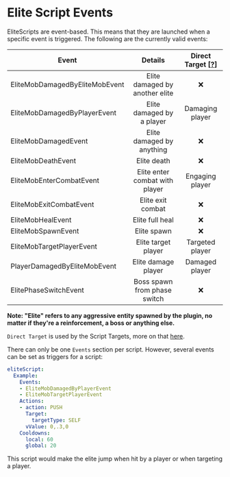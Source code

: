 # Elite Script Events

EliteScripts are event-based. This means that they are launched when a specific event is triggered. The following are the currently valid events:

| Event | Details | Direct Target \[[?]($language$/elitemobs/elitescript_targets.md)\] |
| --- | :-: |:------------------------------------------------------------------:|
| EliteMobDamagedByEliteMobEvent | Elite damaged by another elite |                                 ❌                                  |
| EliteMobDamagedByPlayerEvent | Elite damaged by a player |                          Damaging player                           |
| EliteMobDamagedEvent | Elite damaged by anything |                                 ❌                                  |
| EliteMobDeathEvent | Elite death |                                 ❌                                  |
| EliteMobEnterCombatEvent | Elite enter combat with player |                          Engaging player                           |
| EliteMobExitCombatEvent | Elite exit combat |                                 ❌                                  |
| EliteMobHealEvent | Elite full heal |                                 ❌                                  |
| EliteMobSpawnEvent | Elite spawn |                                 ❌                                  |
| EliteMobTargetPlayerEvent | Elite target player |                          Targeted player                           |
| PlayerDamagedByEliteMobEvent | Elite damage player |                           Damaged player                           |
| ElitePhaseSwitchEvent | Boss spawn from phase switch |                                 ❌                                  |

**Note: "Elite" refers to any aggressive entity spawned by the plugin, no matter if they're a reinforcement, a boss or anything else.**

`Direct Target` is used by the Script Targets, more on that [here]($language$/elitemobs/elitescript_targets.md).

There can only be one `Events` section per script. However, several events can be set as triggers for a script:

```yaml
eliteScript:
  Example:
    Events:
    - EliteMobDamagedByPlayerEvent
    - EliteMobTargetPlayerEvent
    Actions:
    - action: PUSH
      Target:
        targetType: SELF
      vValue: 0,.3,0
    Cooldowns:
      local: 60
      global: 20
```

This script would make the elite jump when hit by a player or when targeting a player.